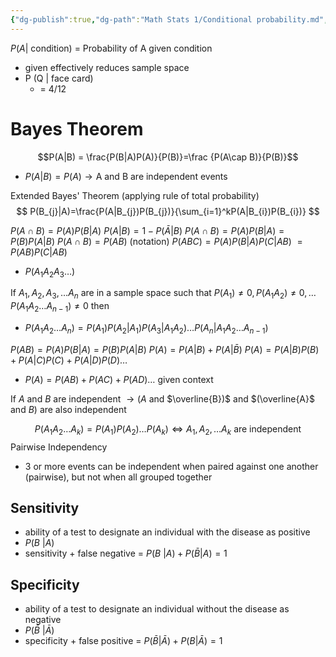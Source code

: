 ```yaml
---
{"dg-publish":true,"dg-path":"Math Stats 1/Conditional probability.md","permalink":"/math-stats-1/conditional-probability/","created":"2025-07-07T16:19:58.225-04:00","updated":"2025-07-07T18:02:31.456-04:00"}
---
```



$P(A | \text{ condition})$ = Probability of A given condition
- given effectively reduces sample space
- P (Q | face card)
	- = 4/12
# Bayes Theorem
$$P(A|B) = \frac{P(B|A)P(A)}{P(B)}=\frac {P(A\cap B)}{P(B)}$$
- $P(A|B) = P(A) \to \text{A and B are independent events}$

Extended Bayes' Theorem (applying rule of total probability)
$$
P(B_{j}|A)=\frac{P(A|B_{j})P(B_{j})}{\sum_{i=1}^kP(A|B_{i})P(B_{i})}
$$


$P(A\cap B) = P(A)P(B|A)$ 
$P(A|B) = 1 - P(\bar A|B)$
$P(A\cap B) = P(A)P(B|A) = P(B)P(A|B)$
$P(A\cap B)=P(AB)$ (notation)
$P (ABC) = P (A)P (B|A)P (C|AB)$ $=P(AB)P(C|AB)$
- $P(A_{1}A_{2}A_{3}\dots)$

If $A_{1},A_{2},A_{3},\dots A_{n}$ are in a sample space such that $P(A_{1})\neq0, P(A_{1}A_{2})\neq0,\dots P(A_{1}A_{2}\dots A_{{n-1}})\neq0$ then 
- $P(A_{1}A_{2}\dots A_{n})=P(A_{1})P(A_{2}|A_{1})P(A_{3}|A_{1}A_{2})\dots P(A_{n}|A_{1}A_{2}\dots A_{n-1})$

$P(AB) = P(A)P(B|A) = P(B)P(A|B)$
$P(A)=P(A|B)+P(A|\bar{B})$
$P(A)=P(A|B)P(B)+P(A|C)P(C)+P(A|D)P(D)\dots$
- $P(A)=P(AB)+P(AC)+P(AD)\dots$ given context


If $A$ and $B$ are independent $\to (A$ and $\overline{B})$ and $(\overline{A}$ and $B)$ are also independent

$$
P(A_{1}A_{2}\dots A_{k})=P(A_{1})P(A_{2})\dots P(A_{k}) \iff A_{1},A_{2},\dots A_{k} \text{ are independent}
$$
Pairwise Independency
- 3 or more events can be independent when paired against one another (pairwise), but not when all grouped together

## Sensitivity
- ability of a test to designate an individual with the disease as positive
- $P(B\ |A)$
- sensitivity + false negative = $P(B\ | A) + P(\bar{B} |  A) = 1$
## Specificity
- ability of a test to designate an individual without the disease as negative
- $P(\bar B\ | \bar A)$
- specificity + false positive = $P(\bar B | \bar A) + P(B|\bar A) = 1$